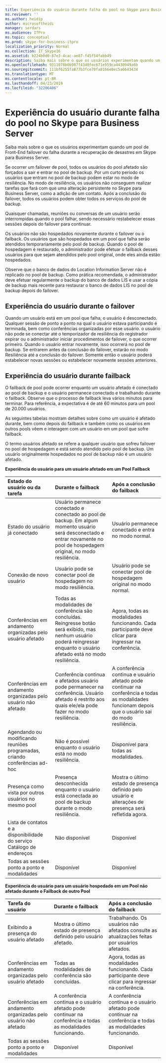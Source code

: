 ```yaml
---
title: Experiência do usuário durante falha do pool no Skype para Business Server
ms.reviewer: ''
ms.author: heidip
author: microsoftheidi
manager: serdars
ms.audience: ITPro
ms.topic: conceptual
ms.prod: skype-for-business-itpro
localization_priority: Normal
ms.collection: IT_Skype16
ms.assetid: b224b0d0-87e3-4cac-ae87-f45f54fabb49
description: Saiba mais sobre o que os usuários experimentam quando um pool de Front-End failover ou falha durante a recuperação de desastres em Skype para Business Server.
ms.openlocfilehash: 9311078b0b987f4340fec671e559ca4430949a6b
ms.sourcegitcommit: 111bf6255fa877b3fce70fa8166e8ec5a6643434
ms.translationtype: MT
ms.contentlocale: pt-BR
ms.lasthandoff: 04/23/2019
ms.locfileid: "32206406"
---
```

# <a name="user-experience-during-pool-failure-in-skype-for-business-server"></a>Experiência do usuário durante falha do pool no Skype para Business Server
 
Saiba mais sobre o que os usuários experimentam quando um pool de Front-End failover ou falha durante a recuperação de desastres em Skype para Business Server.
  
Se ocorrer um failover de pool, todos os usuários do pool afetado são forçados a sair e entrar no pool de backup. Por um curto período os usuários que entram no pool de backup podem estar no modo de resiliência. No modo de resiliência, os usuários não conseguem realizar tarefas que fará com que uma alteração persistente no Skype para Business Server, como a adição de um contato. Após a conclusão do failover, todos os usuários podem obter todos os serviços do pool de backup.
  
Quaisquer chamadas, reuniões ou conversas de um usuário serão interrompidas quando o pool falhar, sendo necessário restabelecer essas sessões depois do failover para continuar.
  
Os usuários não são hospedados novamente durante o failover ou o failback. Os usuários que são hospedados em um pool que falha serão atendidos temporariamente pelo pool de backup. Quando o pool de hospedagem é restaurado, o administrador pode efetuar o failback desses usuários para que sejam atendidos pelo pool original, onde eles ainda estão hospedados.
  
Observe que o banco de dados do Location Information Server não é replicado no pool de backup. Como prática recomendada, o administrador deve efetuar regularmente o backup do banco de dados LIS e usar a cópia de backup mais recente para restaurar o banco de dados LIS no pool de backup depois do failover.
  
## <a name="user-experience-during-failover"></a>Experiência do usuário durante o failover

Quando um usuário está em um pool que falha, o usuário é desconectado. Qualquer sessão de ponto a ponto na qual o usuário estava participando é terminada, bem como conferências organizadas por esse usuário. o usuário não pode se conectar até o temporizador de resiliência do registrador expirar ou o administrador iniciar procedimentos de failover, o que ocorrer primeiro. Quando o usuário entrar novamente, isso ocorrerá no pool de backup. Se entrarem antes da conclusão do failover, estarão no modo Resiliência até a conclusão do failover. Somente então o usuário poderá estabelecer novas sessões ou estabelecer novamente sessões anteriores.
  
## <a name="user-experience-during-failback"></a>Experiência do usuário durante failback

O failback de pool pode ocorrer enquanto um usuário afetado é conectado ao pool de backup e o usuário permanece conectado e trabalhando durante o failback. Observe que o processo de failback leva vários minutos para terminar. Para referência, a expectativa é de até 60 minutos para um pool de 20.000 usuários.
  
As seguintes tabelas mostram detalhes sobre como um usuário é afetado durante, bem como depois do failback e também como os usuários em outros pools vêem e interagem com um usuário em um pool que sofre failback. 
  
O termo usuários afetado se refere a qualquer usuário que sofreu failover no pool de hospedagem e está sendo atendido pelo pool de backup. Um usuário originalmente hospedados no pool de backup não é um usuário afetado.
  
**Experiência do usuário para um usuário afetado em um Pool Failback**

|**Estado do usuário ou da tarefa**|**Durante o failback**|**Após a conclusão do failback**|
|:-----|:-----|:-----|
|Estado do usuário já conectado  <br/> |Usuário permanece conectado e conectado ao pool de backup. Em algum momento usuário será desconectado e entrar novamente no pool de hospedagem original, no modo resiliência.  <br/> |Usuário permanece conectado e entra no modo normal.  <br/> |
|Conexão de novo usuário  <br/> |Usuário pode se conectar pool de hospedagem no modo resiliência.  <br/> |Usuário pode se conectar pool de hospedagem original no modo normal.  <br/> |
|Conferências em andamento organizadas pelo usuário afetado  <br/> |Todas as modalidades de conferência são concluídas. Reingresse botão será exibido, mas nenhum usuário poderá reingressar enquanto o usuário afetado está no modo resiliência.  <br/> |Agora, todas as modalidades funcionando. Cada participante deve clicar para ingressar na conferência.  <br/> |
|Conferências em andamento organizadas pelo usuário não afetado  <br/> |Conferência continua e afetados usuário pode permanecer na conferência. Usuário afetado é restrito aos quais ele/ela pode fazer no modo resiliência.  <br/> |A conferência continua e usuário afetado pode continuar na conferência e todas as modalidades funcionam depois que o usuário sai do modo resiliência.  <br/> |
|Agendando ou modificando reuniões programadas, criando conferências ad-hoc  <br/> |Não é possível enquanto o usuário está no modo resiliência.  <br/> |Disponível para todas as modalidades.  <br/> |
|Presença como vista por outros usuários no mesmo pool  <br/> |Presença desconhecida enquanto o usuário está conectada ao pool de backup durante o modo resiliência.  <br/> |Mostra o último estado de presença definido pelo usuário e alterações de presença será refletida agora.  <br/> |
|Lista de contatos e a disponibilidade do serviço Catálogo de endereços  <br/> |Não disponível  <br/> |Disponível  <br/> |
|Todas as sessões ponto a ponto e modalidades  <br/> |Disponível  <br/> |Disponível  <br/> |
   
**Experiência do usuário para um usuário hospedado em um Pool não afetado durante o Failback de outro Pool**

|**Tarefa do usuário**|**Durante o failback**|**Após a conclusão do failback**|
|:-----|:-----|:-----|
|Exibindo a presença do usuário afetado  <br/> |Mostra o último estado de presença definido pelo usuário afetado.  <br/> |Trabalhando. Os usuários não afetados consulte as atualizações feitas por usuários afetados.  <br/> |
|Conferências em andamento organizadas pelo usuário afetado  <br/> |Todas as modalidades de conferência são concluídas.  <br/> |Agora, todas as modalidades funcionando. Cada participante deve clicar para ingressar na conferência.  <br/> |
|Conferências em andamento organizadas pelo usuário não afetado  <br/> |A conferência continua e o usuário afetado pode continuar na conferência e todas as modalidades funcionando.  <br/> |A conferência continua e o usuário afetado pode continuar na conferência e todas as modalidades funcionando.  <br/> |
|Todas as sessões ponto a ponto e modalidades  <br/> |Disponível  <br/> |Disponível  <br/> |
   

